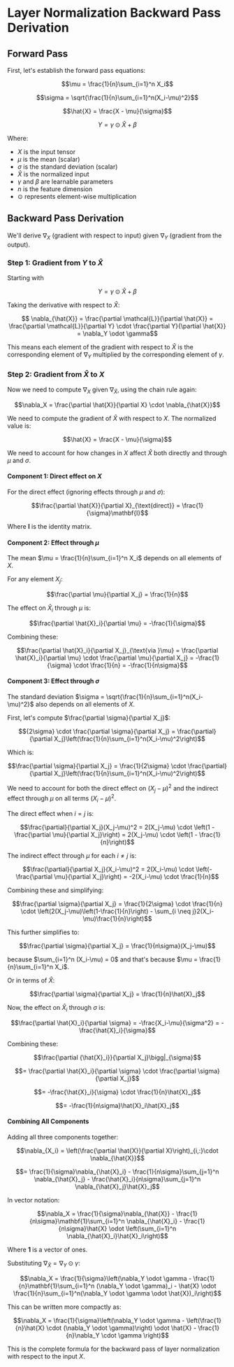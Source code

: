 # Layer Normalization Backward Pass Derivation

## Forward Pass

First, let's establish the forward pass equations:

$$\mu = \frac{1}{n}\sum_{i=1}^n X_i$$

$$\sigma = \sqrt{\frac{1}{n}\sum_{i=1}^n(X_i-\mu)^2}$$

$$\hat{X} = \frac{X - \mu}{\sigma}$$

$$Y = \gamma \odot \hat{X} + \beta$$

Where:
- $X$ is the input tensor
- $\mu$ is the mean (scalar)
- $\sigma$ is the standard deviation (scalar)
- $\hat{X}$ is the normalized input
- $\gamma$ and $\beta$ are learnable parameters
- $n$ is the feature dimension
- $\odot$ represents element-wise multiplication

## Backward Pass Derivation

We'll derive $\nabla_X$ (gradient with respect to input) given $\nabla_Y$ (gradient from the output).

### Step 1: Gradient from $Y$ to $\hat{X}$

Starting with 

$$Y = \gamma \odot \hat{X} + \beta$$

Taking the derivative with respect to $\hat{X}$:

$$ \nabla_{\hat{X}} = \frac{\partial \mathcal{L}}{\partial \hat{X}} = \frac{\partial \mathcal{L}}{\partial Y} \cdot \frac{\partial Y}{\partial \hat{X}} = \nabla_Y \odot \gamma$$

This means each element of the gradient with respect to $\hat{X}$ is the corresponding element of $\nabla_Y$ multiplied by the corresponding element of $\gamma$.

### Step 2: Gradient from $\hat{X}$ to $X$

Now we need to compute $\nabla_X$ given $\nabla_{\hat{X}}$, using the chain rule again: 

$$\nabla_X = \frac{\partial \hat{X}}{\partial X} \cdot \nabla_{\hat{X}}$$

We need to compute the gradient of $\hat{X}$ with respect to $X$. The normalized value is:

$$\hat{X} = \frac{X - \mu}{\sigma}$$

We need to account for how changes in $X$ affect $\hat{X}$ both directly and through $\mu$ and $\sigma$.

#### Component 1: Direct effect on $X$

For the direct effect (ignoring effects through $\mu$ and $\sigma$):

$$\frac{\partial \hat{X}}{\partial X}_{\text{direct}} = \frac{1}{\sigma}\mathbf{I}$$

Where $\mathbf{I}$ is the identity matrix.

#### Component 2: Effect through $\mu$

The mean $\mu = \frac{1}{n}\sum_{i=1}^n X_i$ depends on all elements of $X$.

For any element $X_j$:

$$\frac{\partial \mu}{\partial X_j} = \frac{1}{n}$$

The effect on $\hat{X}_i$ through $\mu$ is:

$$\frac{\partial \hat{X}_i}{\partial \mu} = -\frac{1}{\sigma}$$

Combining these:

$$\frac{\partial \hat{X}_i}{\partial X_j}_{\text{via }\mu} = \frac{\partial \hat{X}_i}{\partial \mu} \cdot \frac{\partial \mu}{\partial X_j} = -\frac{1}{\sigma} \cdot \frac{1}{n} = -\frac{1}{n\sigma}$$

#### Component 3: Effect through $\sigma$

The standard deviation $\sigma = \sqrt{\frac{1}{n}\sum_{i=1}^n(X_i-\mu)^2}$ also depends on all elements of $X$.

First, let's compute $\frac{\partial \sigma}{\partial X_j}$:

$${2\sigma} \cdot \frac{\partial \sigma}{\partial X_j} = \frac{\partial}{\partial X_j}\left(\frac{1}{n}\sum_{i=1}^n(X_i-\mu)^2\right)$$

Which is: 

$$\frac{\partial \sigma}{\partial X_j} = \frac{1}{2\sigma} \cdot \frac{\partial}{\partial X_j}\left(\frac{1}{n}\sum_{i=1}^n(X_i-\mu)^2\right)$$

We need to account for both the direct effect on $(X_j-\mu)^2$ and the indirect effect through $\mu$ on all terms $(X_i-\mu)^2$.

The direct effect when $i = j$ is:

$$\frac{\partial}{\partial X_j}(X_j-\mu)^2 = 2(X_j-\mu) \cdot \left(1 - \frac{\partial \mu}{\partial X_j}\right) = 2(X_j-\mu) \cdot \left(1 - \frac{1}{n}\right)$$

The indirect effect through $\mu$ for each $i \neq j$ is:

$$\frac{\partial}{\partial X_j}(X_i-\mu)^2 = 2(X_i-\mu) \cdot \left(- \frac{\partial \mu}{\partial X_j}\right) = -2(X_i-\mu) \cdot \frac{1}{n}$$

Combining these and simplifying:

$$\frac{\partial \sigma}{\partial X_j} = \frac{1}{2\sigma} \cdot \frac{1}{n} \cdot \left(2(X_j-\mu)\left(1-\frac{1}{n}\right) - \sum_{i \neq j}2(X_i-\mu)\frac{1}{n}\right)$$

This further simplifies to:

$$\frac{\partial \sigma}{\partial X_j} = \frac{1}{n\sigma}(X_j-\mu)$$

because $\sum_{i=1}^n (X_i-\mu) = 0$ and that's because $\mu = \frac{1}{n}\sum_{i=1}^n X_i$.

Or in terms of $\hat{X}$:

$$\frac{\partial \sigma}{\partial X_j} = \frac{1}{n}\hat{X}_j$$

Now, the effect on $\hat{X}_i$ through $\sigma$ is:

$$\frac{\partial \hat{X}_i}{\partial \sigma} = -\frac{X_i-\mu}{\sigma^2} = -\frac{\hat{X}_i}{\sigma}$$

Combining these:

$$\frac{\partial {\hat{X}_i}}{\partial X_j}\bigg|_{\sigma}$$

$$= \frac{\partial \hat{X}_i}{\partial \sigma} \cdot \frac{\partial \sigma}{\partial X_j}$$

$$= -\frac{\hat{X}_i}{\sigma} \cdot \frac{1}{n}\hat{X}_j$$

$$= -\frac{1}{n\sigma}\hat{X}_i\hat{X}_j$$

#### Combining All Components

Adding all three components together:

$$\nabla_{X_i} = \left(\frac{\partial \hat{X}}{\partial X}\right)_{i,:}\cdot \nabla_{\hat{X}}$$

$$= \frac{1}{\sigma}\nabla_{\hat{X}_i} - \frac{1}{n\sigma}\sum_{j=1}^n \nabla_{\hat{X}_j} - \frac{\hat{X}_i}{n\sigma}\sum_{j=1}^n \nabla_{\hat{X}_j}\hat{X}_j$$

In vector notation:

$$\nabla_X = \frac{1}{\sigma}\nabla_{\hat{X}} - \frac{1}{n\sigma}\mathbf{1}\sum_{i=1}^n \nabla_{\hat{X}_i} - \frac{1}{n\sigma}\hat{X} \odot \left(\sum_{i=1}^n \nabla_{\hat{X}_i}\hat{X}_i\right)$$

Where $\mathbf{1}$ is a vector of ones.

Substituting $\nabla_{\hat{X}} = \nabla_Y \odot \gamma$:

$$\nabla_X = \frac{1}{\sigma}\left(\nabla_Y \odot \gamma - \frac{1}{n}\mathbf{1}\sum_{i=1}^n (\nabla_Y \odot \gamma)_i - \hat{X} \odot \frac{1}{n}\sum_{i=1}^n(\nabla_Y \odot \gamma \odot \hat{X})_i\right)$$

This can be written more compactly as:

$$\nabla_X = \frac{1}{\sigma}\left(\nabla_Y \odot \gamma - \left(\frac{1}{n}\hat{X} \cdot (\nabla_Y \odot \gamma)\right) \odot \hat{X} - \frac{1}{n}\nabla_Y \cdot \gamma \right)$$

This is the complete formula for the backward pass of layer normalization with respect to the input $X$.
